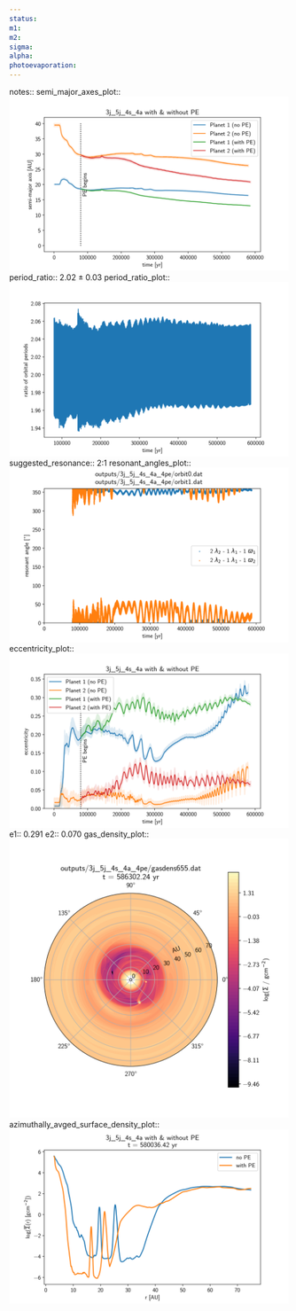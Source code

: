```yaml
---
status:
m1:
m2:
sigma:
alpha:
photoevaporation:
---
```


notes::
semi_major_axes_plot:: ![semi_major_axes_3j_5j_4s_4a_4pe.png](plots/semi_major_axes/semi_major_axes_3j_5j_4s_4a_4pe.png)
period_ratio:: 2.02 ± 0.03
period_ratio_plot:: ![period_ratio_3j_5j_4s_4a_4pe.png](plots/period_ratio/period_ratio_3j_5j_4s_4a_4pe.png)
suggested_resonance:: 2:1
resonant_angles_plot:: ![resonant_angles_3j_5j_4s_4a_4pe.png](plots/resonant_angles/resonant_angles_3j_5j_4s_4a_4pe.png)
eccentricity_plot:: ![eccentricity_3j_5j_4s_4a_4pe.png](plots/eccentricity/eccentricity_3j_5j_4s_4a_4pe.png)
e1:: 0.291
e2:: 0.070
gas_density_plot:: ![gas_density_3j_5j_4s_4a_4pe.png](plots/gas_density/gas_density_3j_5j_4s_4a_4pe.png)
azimuthally_avged_surface_density_plot:: ![azimuthally_avged_surface_density_3j_5j_4s_4a_4pe.png](plots/azimuthally_avged_surface_density/azimuthally_avged_surface_density_3j_5j_4s_4a_4pe.png)
